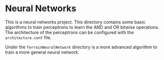 # Neural Networks

This is a neural networks project. This directory contains some basic algorithms to train perceptrons to learn the AND and OR bitwise operations. The architecture of the perceptrons can be configured with the `architecture.conf` file.

Under the `TerrainNeuralNetwork` directory is a more advanced algorithm to train a more general neural network.